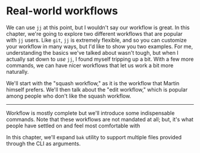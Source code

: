 # Real-world workflows

We can use `jj` at this point, but I wouldn't say our workflow is great. In this
chapter, we're going to explore two different workflows that are popular with
`jj` users. Like `git`, `jj` is extremely flexible, and so you can customize
your workflow in many ways, but I'd like to show you two examples. For me,
understanding the basics we've talked about wasn't tough, but when I actually
sat down to *use* `jj`, I found myself tripping up a bit. With a few more
commands, we can have nicer workflows that let us work a bit more naturally.

We'll start with the "squash workflow," as it is the workflow that Martin
himself prefers. We'll then talk about the "edit workflow," which is popular
among people who don't like the squash workflow.

<hr/>

Workflow is mostly complete but we'll introduce some indispensable commands.
Note that these workflows are not mandated at all; but, it's what people have settled on and feel most comfortable with

In this chapter, we'll expand `bak` utility to support multiple files provided through the CLI as arguments.
